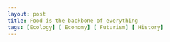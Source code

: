 ```yaml
---
layout: post
title: Food is the backbone of everything
tags: [Ecology] [ Economy] [ Futurism] [ History]
---
```

